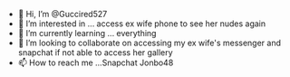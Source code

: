 - 👋 Hi, I’m @Guccired527
- 👀 I’m interested in ... access ex wife phone to see her nudes again 
- 🌱 I’m currently learning ... everything 
- 💞️ I’m looking to collaborate on accessing my ex wife's messenger and snapchat if not able to access her gallery 
- 📫 How to reach me ...Snapchat Jonbo48

<!---
Guccired527/Guccired527 is a ✨ special ✨ repository because its `README.md` (this file) appears on your GitHub profile.
You can click the Preview link to take a look at your changes.
--->
